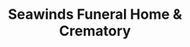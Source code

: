 ---
title: "Seawinds Funeral Home & Crematory"
url: /sebastian/seawinds-funeral-home-und-crematory/
shop: Bestattungen
---